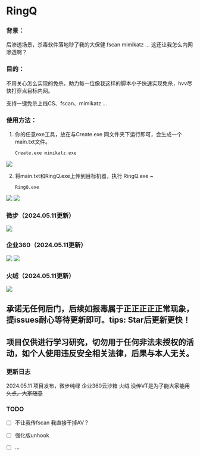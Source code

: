 # RingQ

### 背景：

后渗透场景，杀毒软件落地秒了我的大保健 fscan mimikatz ...  这还让我怎么内网渗透啊？




### 目的：

不用关心怎么实现的免杀，助力每一位像我这样的脚本小子快速实现免杀，hvv尽快打穿点目标内网。 

支持一键免杀上线CS、fscan、mimikatz ...




### 使用方法：

1. 你的任意exe工具，放在与Create.exe 同文件夹下运行即可，会生成一个main.txt文件。

   ```
   Create.exe mimikatz.exe
   ```
![](https://github.com/T4y1oR/RingQ/blob/main/image-20240511163723965.png)

2. 将main.txt和RingQ.exe上传到目标机器，执行 RingQ.exe ~    <!--内置反沙箱等等等机制 执行后有些许延迟 耐心一会儿-->

   ```
   RingQ.exe
   ```
![](https://github.com/T4y1oR/RingQ/blob/main/image-20240511163838236.png)
![](https://github.com/T4y1oR/RingQ/blob/main/image-20240511172315793.png)

### **微步**（2024.05.11更新）
![](https://github.com/T4y1oR/RingQ/blob/main/image-20240511162750465.png)

### **企业360**（2024.05.11更新）
![](https://github.com/T4y1oR/RingQ/blob/main/image-20240511162705205.png)
![](https://github.com/T4y1oR/RingQ/blob/main/image-20240511165253870.png)

### **火绒（2024.05.11更新）**
![](https://github.com/T4y1oR/RingQ/blob/main/image-20240511162712447.png)



## 承诺无任何后门，后续如报毒属于正正正正正常现象，提issues耐心等待更新即可。tips:  Star后更新更快！

## 项目仅供进行学习研究，切勿用于任何非法未授权的活动，如个人使用违反安全相关法律，后果与本人无关。



### 更新日志

2024.05.11 项目发布，微步纯绿 企业360云沙箱 火绒   ~~没传VT是为了能大家能用久点，大家随意~~



### TODO

- [ ] 不让我传fscan 我直接干掉AV？
- [ ] 强化版unhook
- [ ] ...

